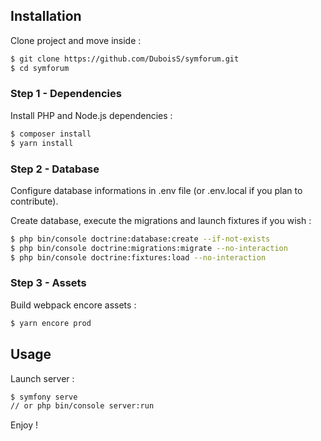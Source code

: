 ## Installation
Clone project and move inside :
```sh
$ git clone https://github.com/DuboisS/symforum.git
$ cd symforum
```

### Step 1 - Dependencies
Install PHP and Node.js dependencies :
```sh
$ composer install
$ yarn install
```

### Step 2 - Database
Configure database informations in .env file (or .env.local if you plan to contribute).

Create database, execute the migrations and launch fixtures if you wish :
```sh
$ php bin/console doctrine:database:create --if-not-exists
$ php bin/console doctrine:migrations:migrate --no-interaction
$ php bin/console doctrine:fixtures:load --no-interaction
```

### Step 3 - Assets
Build webpack encore assets :
```sh
$ yarn encore prod
```


## Usage
Launch server :
```sh
$ symfony serve
// or php bin/console server:run
```

Enjoy !
